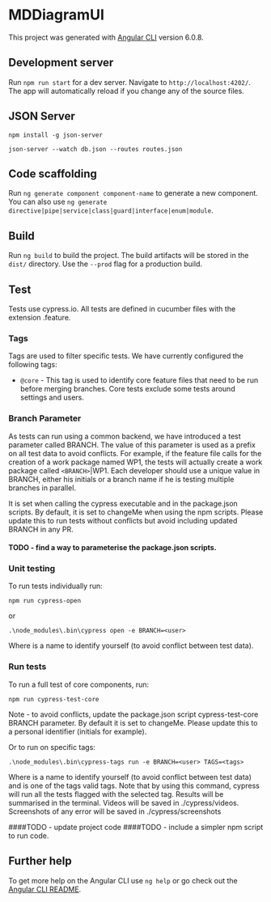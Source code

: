 # MDDiagramUI

This project was generated with [Angular CLI](https://github.com/angular/angular-cli) version 6.0.8.

## Development server

Run `npm run start` for a dev server. Navigate to `http://localhost:4202/`. The app will automatically reload if you change any of the source files.

## JSON Server

`npm install -g json-server`

`json-server --watch db.json --routes routes.json`

## Code scaffolding

Run `ng generate component component-name` to generate a new component. You can also use `ng generate directive|pipe|service|class|guard|interface|enum|module`.

## Build

Run `ng build` to build the project. The build artifacts will be stored in the `dist/` directory. Use the `--prod` flag for a production build.

## Test

Tests use cypress.io. All tests are defined in cucumber files with the extension .feature.

### Tags

Tags are used to filter specific tests. We have currently configured the following tags:

- `@core` - This tag is used to identify core feature files that need to be run before merging branches. Core tests exclude some tests around settings and users.

### Branch Parameter

As tests can run using a common backend, we have introduced a test parameter called BRANCH. The value of this parameter is used as a prefix on all test data to avoid conflicts. For example, if the feature file calls for the creation of a work package named WP1, the tests will actually create a work package called `<BRANCH>`|WP1. Each developer should use a unique value in BRANCH, either his initials or a branch name if he is testing multiple branches in parallel.

It is set when calling the cypress executable and in the package.json scripts. By default, it is set to changeMe when using the npm scripts. Please update this to run tests without conflicts but avoid including updated BRANCH in any PR.

#### TODO - find a way to parameterise the package.json scripts.

### Unit testing

To run tests individually run:

`npm run cypress-open`

or

`.\node_modules\.bin\cypress open -e BRANCH=<user>`

Where <user or branch> is a name to identify yourself (to avoid conflict between test data).

### Run tests

To run a full test of core components, run:

`npm run cypress-test-core`

Note - to avoid conflicts, update the package.json script cypress-test-core BRANCH parameter. By default it is set to changeMe. Please update this to a personal identifier (initials for example).

Or to run on specific tags:

`.\node_modules\.bin\cypress-tags run -e BRANCH=<user> TAGS=<tags>`

Where <user> is a name to identify yourself (to avoid conflict between test data) and <tags> is one of the tags valid tags. Note that by using this command, cypress will run all the tests flagged with the selected tag. Results will be summarised in the terminal. Videos will be saved in ./cypress/videos. Screenshots of any error will be saved in ./cypress/screenshots

####TODO - update project code
####TODO - include a simpler npm script to run code.

## Further help

To get more help on the Angular CLI use `ng help` or go check out the [Angular CLI README](https://github.com/angular/angular-cli/blob/master/README.md).
